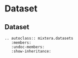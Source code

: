 # Dataset


## Dataset

```{eval-rst}
.. autoclass:: mixtera.datasets
   :members:
   :undoc-members:
   :show-inheritance:
```